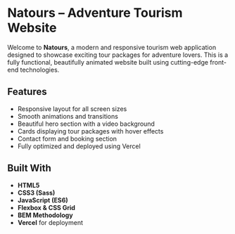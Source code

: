 # Natours – Adventure Tourism Website

Welcome to **Natours**, a modern and responsive tourism web application designed to showcase exciting tour packages for adventure lovers. This is a fully functional, beautifully animated website built using cutting-edge front-end technologies.

## Features

- Responsive layout for all screen sizes
- Smooth animations and transitions
- Beautiful hero section with a video background
- Cards displaying tour packages with hover effects
- Contact form and booking section
- Fully optimized and deployed using Vercel

## Built With

- **HTML5**
- **CSS3 (Sass)**
- **JavaScript (ES6)**
- **Flexbox & CSS Grid**
- **BEM Methodology**
- **Vercel** for deployment

